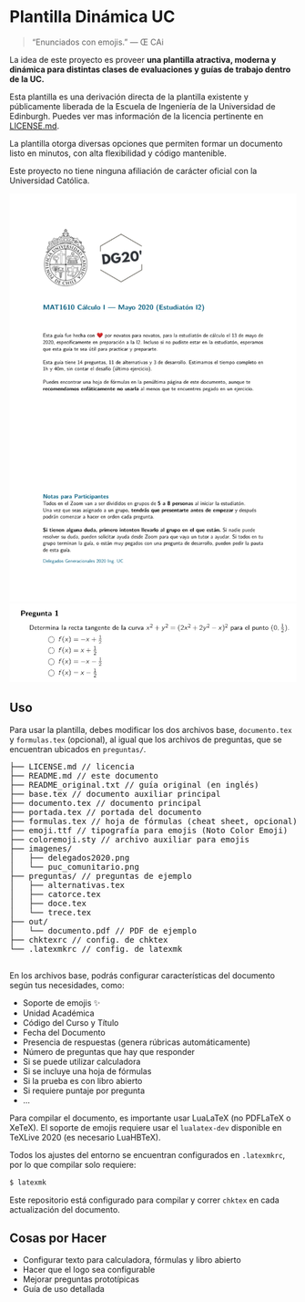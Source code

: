 # Plantilla Dinámica UC

> “Enunciados con emojis.”
> — Œ CAi

La idea de este proyecto es proveer **una plantilla atractiva, moderna y dinámica para distintas clases de evaluaciones y guías de trabajo dentro de la UC.**

Esta plantilla es una derivación directa de la plantilla existente y públicamente liberada de la Escuela de Ingeniería de la Universidad de Edinburgh. Puedes ver mas información de la licencia pertinente en [LICENSE.md](LICENSE.md).

La plantilla otorga diversas opciones que permiten formar un documento listo en minutos, con alta flexibilidad y código mantenible.

Este proyecto no tiene ninguna afiliación de carácter oficial con la Universidad Católica.
<p align="center">
<img src="ejemplos/portada.png" title="Portada de ejemplo" alt="Portada" width="600px" />
<img src="ejemplos/alternativa.png" title="Pregunta de alternativas de ejemplo" alt="Pregunta" width="600px" />
</p>

## Uso

Para usar la plantilla, debes modificar los dos archivos base, `documento.tex` y `formulas.tex` (opcional), al igual que los archivos de preguntas, que se encuentran ubicados en `preguntas/`.

<pre>
├── LICENSE.md // licencia
├── README.md // este documento
├── README_original.txt // guía original (en inglés)
├── base.tex // documento auxiliar principal
├── documento.tex // documento principal
├── portada.tex // portada del documento
├── formulas.tex // hoja de fórmulas (cheat sheet, opcional)
├── emoji.ttf // tipografía para emojis (Noto Color Emoji)
├── coloremoji.sty // archivo auxiliar para emojis
├── imagenes/
│   ├── delegados2020.png
│   └── puc_comunitario.png
├── preguntas/ // preguntas de ejemplo
│   ├── alternativas.tex
│   ├── catorce.tex
│   ├── doce.tex
│   └── trece.tex
├── out/
│   └── documento.pdf // PDF de ejemplo
├── chktexrc // config. de chktex
└── .latexmkrc // config. de latexmk

</pre>

En los archivos base, podrás configurar características del documento según tus necesidades, como:

- Soporte de emojis ✨
- Unidad Académica
- Código del Curso y Título
- Fecha del Documento
- Presencia de respuestas (genera rúbricas automáticamente)
- Número de preguntas que hay que responder
- Si se puede utilizar calculadora
- Si se incluye una hoja de fórmulas
- Si la prueba es con libro abierto
- Si requiere puntaje por pregunta
- ...

Para compilar el documento, es importante usar LuaLaTeX (no PDFLaTeX o XeTeX). El soporte de emojis requiere usar el `lualatex-dev` disponible en TeXLive 2020 (es necesario LuaHBTeX).

Todos los ajustes del entorno se encuentran configurados en `.latexmkrc`, por lo que compilar solo requiere:

```bash
$ latexmk
```

Este repositorio está configurado para compilar y correr `chktex` en cada actualización del documento.

## Cosas por Hacer

- Configurar texto para calculadora, fórmulas y libro abierto
- Hacer que el logo sea configurable
- Mejorar preguntas prototípicas
- Guía de uso detallada
